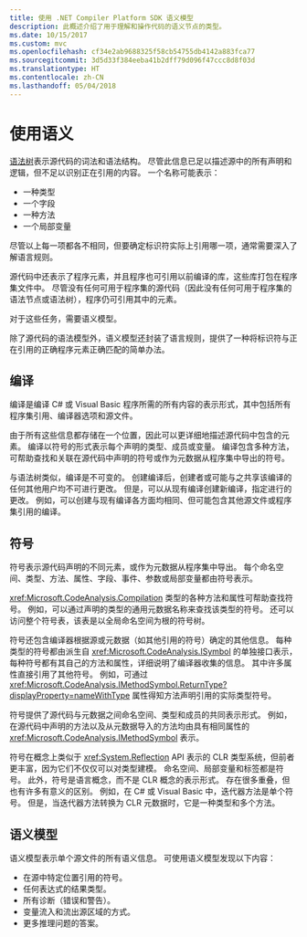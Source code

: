 ```yaml
---
title: 使用 .NET Compiler Platform SDK 语义模型
description: 此概述介绍了用于理解和操作代码的语义节点的类型。
ms.date: 10/15/2017
ms.custom: mvc
ms.openlocfilehash: cf34e2ab9688325f58cb54755db4142a883fca77
ms.sourcegitcommit: 3d5d33f384eeba41b2dff79d096f47ccc8d8f03d
ms.translationtype: HT
ms.contentlocale: zh-CN
ms.lasthandoff: 05/04/2018
---
```

# <a name="work-with-semantics"></a>使用语义

[语法树](work-with-syntax.md)表示源代码的词法和语法结构。 尽管此信息已足以描述源中的所有声明和逻辑，但不足以识别正在引用的内容。 一个名称可能表示：

- 一种类型
- 一个字段
- 一种方法
- 一个局部变量

尽管以上每一项都各不相同，但要确定标识符实际上引用哪一项，通常需要深入了解语言规则。 

源代码中还表示了程序元素，并且程序也可引用以前编译的库，这些库打包在程序集文件中。 尽管没有任何可用于程序集的源代码（因此没有任何可用于程序集的语法节点或语法树），程序仍可引用其中的元素。

对于这些任务，需要语义模型。

除了源代码的语法模型外，语义模型还封装了语言规则，提供了一种将标识符与正在引用的正确程序元素正确匹配的简单办法。

## <a name="compilation"></a>编译

编译是编译 C# 或 Visual Basic 程序所需的所有内容的表示形式，其中包括所有程序集引用、编译器选项和源文件。 

由于所有这些信息都存储在一个位置，因此可以更详细地描述源代码中包含的元素。 编译以符号的形式表示每个声明的类型、成员或变量。 编译包含多种方法，可帮助查找和关联在源代码中声明的符号或作为元数据从程序集中导出的符号。

与语法树类似，编译是不可变的。 创建编译后，创建者或可能与之共享该编译的任何其他用户均不可进行更改。 但是，可以从现有编译创建新编译，指定进行的更改。 例如，可以创建与现有编译各方面均相同、但可能包含其他源文件或程序集引用的编译。

## <a name="symbols"></a>符号

符号表示源代码声明的不同元素，或作为元数据从程序集中导出。 每个命名空间、类型、方法、属性、字段、事件、参数或局部变量都由符号表示。 

<xref:Microsoft.CodeAnalysis.Compilation> 类型的各种方法和属性可帮助查找符号。 例如，可以通过声明的类型的通用元数据名称来查找该类型的符号。 还可以访问整个符号表，该表是以全局命名空间为根的符号树。

符号还包含编译器根据源或元数据（如其他引用的符号）确定的其他信息。 每种类型的符号都由派生自 <xref:Microsoft.CodeAnalysis.ISymbol> 的单独接口表示，每种符号都有其自己的方法和属性，详细说明了编译器收集的信息。 其中许多属性直接引用了其他符号。 例如，可通过 <xref:Microsoft.CodeAnalysis.IMethodSymbol.ReturnType?displayProperty=nameWithType> 属性得知方法声明引用的实际类型符号。

符号提供了源代码与元数据之间命名空间、类型和成员的共同表示形式。 例如，在源代码中声明的方法以及从元数据导入的方法均由具有相同属性的 <xref:Microsoft.CodeAnalysis.IMethodSymbol> 表示。

符号在概念上类似于 <xref:System.Reflection> API 表示的 CLR 类型系统，但前者更丰富，因为它们不仅仅可以对类型建模。 命名空间、局部变量和标签都是符号。 此外，符号是语言概念，而不是 CLR 概念的表示形式。 存在很多重叠，但也有许多有意义的区别。 例如，在 C# 或 Visual Basic 中，迭代器方法是单个符号。 但是，当迭代器方法转换为 CLR 元数据时，它是一种类型和多个方法。

## <a name="semantic-model"></a>语义模型

语义模型表示单个源文件的所有语义信息。 可使用语义模型发现以下内容： 

* 在源中特定位置引用的符号。
* 任何表达式的结果类型。
* 所有诊断（错误和警告）。
* 变量流入和流出源区域的方式。
* 更多推理问题的答案。

